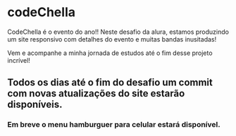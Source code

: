 # codeChella
CodeChella é o evento do ano!! Neste desafio da alura, estamos produzindo um site responsivo com detalhes do evento e muitas bandas inusitadas!

Vem e acompanhe a minha jornada de estudos até o fim desse projeto incrível!
  <h2>Todos os dias até o fim do desafio um commit com novas atualizações do site estarão disponíveis.</h2>
  <h3>Em breve o menu hamburguer para celular estará disponível. </h3>
